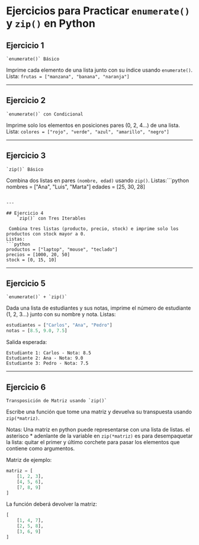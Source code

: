 # Ejercicios para Practicar `enumerate()` y `zip()` en Python

## Ejercicio 1
    `enumerate()` Básico
 Imprime cada elemento de una lista junto con su índice usando `enumerate()`.
Lista: `frutas = ["manzana", "banana", "naranja"]`

---

## Ejercicio 2
    `enumerate()` con Condicional
 Imprime solo los elementos en posiciones pares (0, 2, 4...) de una lista.
Lista: `colores = ["rojo", "verde", "azul", "amarillo", "negro"]`

---

## Ejercicio 3
    `zip()` Básico
 Combina dos listas en pares `(nombre, edad)` usando `zip()`.
Listas:```python
nombres = ["Ana", "Luis", "Marta"]
edades = [25, 30, 28]
```

---

## Ejercicio 4 
    `zip()` con Tres Iterables

 Combina tres listas (producto, precio, stock) e imprime solo los productos con stock mayor a 0.
Listas:
```python
productos = ["laptop", "mouse", "teclado"]  
precios = [1000, 20, 50]  
stock = [0, 15, 10]  
```
---

## Ejercicio 5
    `enumerate()` + `zip()`

 Dada una lista de estudiantes y sus notas, imprime el número de estudiante (1, 2, 3...) junto con su nombre y nota.
Listas:
```python
estudiantes = ["Carlos", "Ana", "Pedro"]  
notas = [8.5, 9.0, 7.5]  
```

Salida esperada:
```
Estudiante 1: Carlos - Nota: 8.5  
Estudiante 2: Ana - Nota: 9.0  
Estudiante 3: Pedro - Nota: 7.5 
```
---

## Ejercicio 6
    Transposición de Matriz usando `zip()`
 Escribe una función que tome una matriz y devuelva su transpuesta usando `zip(*matriz)`. 

Notas: Una matriz en python puede representarse con una lista de listas. el asterisco * adenlante de la variable en `zip(*matriz)` es para desempaquetar la lista: quitar el primer y último corchete para pasar los elementos que contiene como argumentos.

Matriz de ejemplo:
```python
matriz = [
    [1, 2, 3],
    [4, 5, 6],
    [7, 8, 9]
]
```
La función deberá devolver la matriz: 

```python
[
    [1, 4, 7],
    [2, 5, 8],
    [3, 6, 9]
]
```
